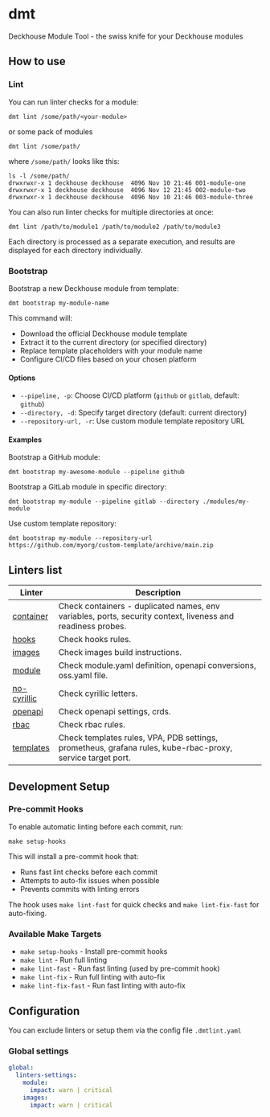 # dmt

Deckhouse Module Tool - the swiss knife for your Deckhouse modules

## How to use

### Lint

You can run linter checks for a module:

```shell
dmt lint /some/path/<your-module>
```

or some pack of modules

```shell
dmt lint /some/path/
```

where `/some/path/` looks like this:

```shell
ls -l /some/path/
drwxrwxr-x 1 deckhouse deckhouse  4096 Nov 10 21:46 001-module-one
drwxrwxr-x 1 deckhouse deckhouse  4096 Nov 12 21:45 002-module-two
drwxrwxr-x 1 deckhouse deckhouse  4096 Nov 10 21:46 003-module-three
```

You can also run linter checks for multiple directories at once:

```shell
dmt lint /path/to/module1 /path/to/module2 /path/to/module3
```

Each directory is processed as a separate execution, and results are displayed for each directory individually.

### Bootstrap

Bootstrap a new Deckhouse module from template:

```shell
dmt bootstrap my-module-name
```

This command will:
- Download the official Deckhouse module template
- Extract it to the current directory (or specified directory)
- Replace template placeholders with your module name
- Configure CI/CD files based on your chosen platform

#### Options

- `--pipeline, -p`: Choose CI/CD platform (`github` or `gitlab`, default: `github`)
- `--directory, -d`: Specify target directory (default: current directory)
- `--repository-url, -r`: Use custom module template repository URL

#### Examples

Bootstrap a GitHub module:
```shell
dmt bootstrap my-awesome-module --pipeline github
```

Bootstrap a GitLab module in specific directory:
```shell
dmt bootstrap my-module --pipeline gitlab --directory ./modules/my-module
```

Use custom template repository:
```shell
dmt bootstrap my-module --repository-url https://github.com/myorg/custom-template/archive/main.zip
```

## Linters list

| Linter                                                   | Description                                                                  |
|----------------------------------------------------------|------------------------------------------------------------------------------|
| [container](pkg/linters/container/README.md)             | Check containers - duplicated names, env variables, ports, security context, liveness and readiness probes.|
| [hooks](pkg/linters/hooks/README.md)                     | Check hooks rules. |
| [images](pkg/linters/images/README.md)                   | Check images build instructions. |
| [module](pkg/linters/module/README.md)                   | Check module.yaml definition, openapi conversions, oss.yaml file.|
| [no-cyrillic](pkg/linters/no-cyrillic/README.md)         | Check cyrillic letters. |
| [openapi](pkg/linters/openapi/README.md)                 | Check openapi settings, crds. |
| [rbac](pkg/linters/rbac/README.md)                       | Check rbac rules. |
| [templates](pkg/linters/templates/README.md)             | Check templates rules, VPA, PDB settings, prometheus, grafana rules, kube-rbac-proxy, service target port. |

## Development Setup

### Pre-commit Hooks

To enable automatic linting before each commit, run:

```shell
make setup-hooks
```

This will install a pre-commit hook that:

- Runs fast lint checks before each commit
- Attempts to auto-fix issues when possible
- Prevents commits with linting errors

The hook uses `make lint-fast` for quick checks and `make lint-fix-fast` for auto-fixing.

### Available Make Targets

- `make setup-hooks` - Install pre-commit hooks
- `make lint` - Run full linting
- `make lint-fast` - Run fast linting (used by pre-commit hook)
- `make lint-fix` - Run full linting with auto-fix
- `make lint-fix-fast` - Run fast linting with auto-fix

## Configuration

You can exclude linters or setup them via the config file `.dmtlint.yaml`

### Global settings

```yaml
global:
  linters-settings:
    module:
      impact: warn | critical
    images:
      impact: warn | critical  
```
